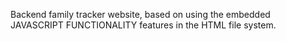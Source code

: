 Backend family tracker website, based on using the embedded JAVASCRIPT FUNCTIONALITY features in the HTML file system.

